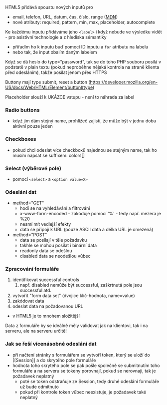 HTML5 přidává spoustu nových inputů pro
- email, telefon, URL, datum, čas, číslo, range ([MDN](https://developer.mozilla.org/en-US/docs/Web/HTML/Element/input))
- nové atributy: required, pattern, min, max, placeholder, autocomplete

Ke každému inputu přidáváme jeho `<label>` i když nebude ve výsledku vidět - pro asistivní technologie a z hlediska sémantiky
- přiřadím ho k inputu buď pomocí ID inputu a `for` atributu na labelu
- nebo tak, že input obalím daným labelem

Když se dá heslo do type="password", tak se do toho PHP souboru posílá v podstatě v plain textu (pokud neproběhne nějaká kontrola na straně klienta před odesláním), takže posílat jenom přes HTTPS

Buttony mají type submit, reset a button (https://developer.mozilla.org/en-US/docs/Web/HTML/Element/button#type)

Placeholder slouží k UKÁZCE vstupu - není to náhrada za label
### Radio buttons
- když jim dám stejný name, prohlížeč zajistí, že může být v jednu dobu aktivní pouze jeden
### Checkboxes
- pokud chci odeslat více checkboxů najednou se stejným name, tak ho musím napsat se suffixem: colors\[\]
### Select (výběrové pole)
- pomocí `<select>` a `<option value=X>`
### Odeslání dat
- method="GET"
	- hodí se na vyhledávání a filtrování
	- x-www-form-encoded - zakóduje pomocí '%' - tedy např. mezera je %20
	- nesmí mít vedlejší efekty
	- data se připojí k URL (pouze ASCII data a délka URL je omezená)
- method="POST"
	- data se posílají v těle požadavku
	- takhle se mohou posílat i binární data
	- readonly data se odešlou
	- disabled data se neodešlou vůbec
### Zpracování formuláře
1) identifikovat successful controls
	1) např. disabled nemůže být successful, zaškrtnutá pole jsou successful atd.
2) vytvořit "form data set" (dvojice klíč-hodnota, name=value)
3) zakódovat data
4) odeslat data na požadovanou URL
- v HTML5 je to mnohem složitější

Data z formuláře by se ideálně měly validovat jak na klientovi, tak i na serveru, ale na serveru určitě!
### Jak se řeší vícenásobné odeslání dat
- při načtení stránky s formulářem se vytvoří token, který se uloží do [[Session]] a do skrytého pole formuláře
- hodnota toho skrytého pole se pak pošle společně se submitnutím toho formuláře a na serveru se tokeny porovnají, pokud se nerovnají, tak je požadavek neplatný
	- poté se token odstraňuje ze Session, tedy druhé odeslání formuláře už bude odmítnuto
	- pokud při kontrole token vůbec neexistuje, je požadavek také neplatný


